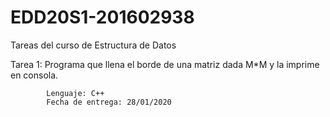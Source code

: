 # EDD20S1-201602938
Tareas del curso de Estructura de Datos

Tarea 1: 
	Programa que llena el borde de una matriz dada M*M y la imprime en consola.
	
			Lenguaje: C++
			Fecha de entrega: 28/01/2020
